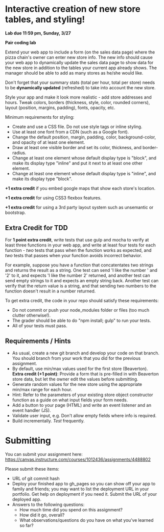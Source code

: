 # Interactive creation of new store tables, and styling!
**Lab due 11:59 pm, Sunday, 3/27**

**Pair coding lab**

Extend your web app to include a form (on the sales data page) where the pizza chain's owner can enter new store info. The new info should cause your web app to dynamically update the sales data page to show data for the new store in addition to the tables your current app already shows. The manager should be able to add as many stores as he/she would like.

Don't forget that your summary stats (total per hour, total per store) needs to be **dynamically updated** (refreshed) to take into account the new store.

Style your app and make it look more realistic - add store addresses and hours. Tweak colors, borders (thickness, style, color, rounded corners), layout (position, margins, padding), fonts, opacity, etc.

Minimum requirements for styling:
- Create and use a CSS file. Do not use style tags or inline styling.
- Use at least one font from a CDN (such as a Google font).
- Change the default position, margin, padding, color, background-color, and opacity of at least one element.
- Draw at least one visible border and set its color, thickness, and border-radius.
- Change at least one element whose default display type is "block", and make its display type "inline" and put it next to at least one other element.
- Change at least one element whose default display type is "inline", and make its display type "block".

**+1 extra credit** if you embed google maps that show each store's location.

**+1 extra credit** for using CSS3 flexbox features.

**+1 extra credit** for using a 3rd party layout system such as unsemantic or bootstrap.

## Extra Credit for TDD

For **1 point extra credit**, write tests that use gulp and mocha to verify at least three functions in your web app, and write at least four tests for each function - *two* tests that pass when the function works as expected, and *two* tests that passes when your function avoids incorrect behavior.

For example, suppose you have a function that concatentates two strings and returns the result as a string. One test can send 'I like the number ' and '2' to it, and expects 'I like the number 2' returned, and another test can send empty strings to it and expects an empty string back. Another test can verify that the return value is a string, and that sending two numbers to the function doesn't result in a number returned.

To get extra credit, the code in your repo should satisfy these requirements:
- Do not commit or push your node_modules folder or files (too much clutter otherwise!).
- The grader should be able to do "npm install; gulp" to run your tests.
- All of your tests must pass.

## Requirements / Hints

- As usual, create a new git branch and develop your code on that branch. You should branch from your work that you did for the previous assignment.
- By default, use min/max values used for the first store (Beaverton). **Extra credit (+1 point)**: Provide a form that is pre-filled in with Beaverton store data, but let the owner edit the values before submitting.
- Generate random values for the new store using the appropriate min/max range for each hour.
- Hint: Refer to the parameters of your existing store object constructor function as a guide on what input fields your form needs.
- Add a button to your page (HTML) and write an event listener and an event handler (JS).
- Validate user input, e.g. Don't allow empty fields where info is required.
- Build incrementally. *Test* frequently.

# Submitting
You can submit your assignment here: https://canvas.instructure.com/courses/1012436/assignments/4488802

Please submit these items:
- URL of git commit hash
- Deploy your finished app to gh_pages so you can show off your app to family and friends; you may want to list the deployment URL in your portfolio. Get help on deployment if you need it. Submit the URL of your deployed app.
- Answers to the following questions:
  - How much time did you spend on this assignment?
  - How did it go, overall?
  - What observations/questions do you have on what you've learned so far?
